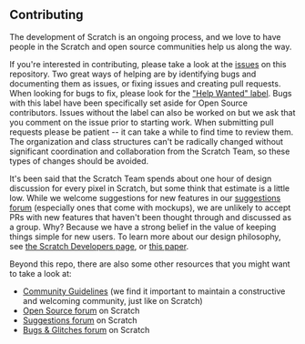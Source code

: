 ## Contributing
The development of Scratch is an ongoing process, and we love to have people in the Scratch and open source communities
help us along the way.

If you're interested in contributing, please take a look at the [issues](https://github.com/LLK/scratch-storage/issues)
on this repository. Two great ways of helping are by identifying bugs and documenting them as issues, or fixing issues
and creating pull requests. When looking for bugs to fix, please look for the
["Help Wanted" label](https://github.com/LLK/scratch-storage/issues?q=label%3A%22help+wanted%22). Bugs with this label
have been specifically set aside for Open Source contributors. Issues without the label can also be worked on but we
ask that you comment on the issue prior to starting work. When submitting pull requests please be patient -- it can
take a while to find time to review them. The organization and class structures can't be radically changed without
significant coordination and collaboration from the Scratch Team, so these types of changes should be avoided.

It's been said that the Scratch Team spends about one hour of design discussion for every pixel in Scratch, but some
think that estimate is a little low. While we welcome suggestions for new features in our
[suggestions forum](https://scratch.mit.edu/discuss/1/) (especially ones that come with mockups), we are unlikely to
accept PRs with new features that haven't been thought through and discussed as a group. Why? Because we have a strong
belief in the value of keeping things simple for new users. To learn more about our design philosophy, see
[the Scratch Developers page](https://scratch.mit.edu/developers), or
[this paper](http://web.media.mit.edu/~mres/papers/Scratch-CACM-final.pdf).

Beyond this repo, there are also some other resources that you might want to take a look at:
* [Community Guidelines](https://github.com/LLK/scratch-www/wiki/Community-Guidelines) (we find it important to
  maintain a constructive and welcoming community, just like on Scratch)
* [Open Source forum](https://scratch.mit.edu/discuss/49/) on Scratch
* [Suggestions forum](https://scratch.mit.edu/discuss/1/) on Scratch
* [Bugs & Glitches forum](https://scratch.mit.edu/discuss/3/) on Scratch
